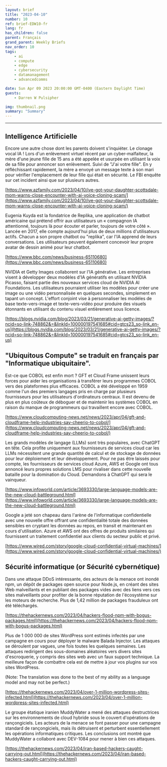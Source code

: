 ```yaml
---
layout: brief
title: "2023-04-10"
number: 10
ref: brief-EDW10-fr
lang: fr
has_children: false
parent: Français
grand_parent: Weekly Briefs
nav_order: 10
tags:
    - ai
    - compute
    - edge
    - cybersecurity
    - datamanagement
    - advancedcomms

date: Sun Apr 09 2023 20:00:00 GMT-0400 (Eastern Daylight Time)
guests:
    - Darren W Pulsipher

img: thumbnail.png
summary: "Summary"
---
```




---

## Intelligence Artificielle

Encore une autre chose dont les parents doivent s'inquiéter. Le clonage vocal IA ! Lors d'un enlèvement virtuel récent par un cyber-malfaiteur, la mère d'une jeune fille de 15 ans a été appelée et usurpée en utilisant la voix de sa fille pour annoncer son enlèvement. Suivi de "J'ai votre fille". En y réfléchissant rapidement, la mère a envoyé un message texte à son mari pour vérifier l'emplacement de leur fille qui était en sécurité. Le FBI enquête sur cet incident ainsi que sur plusieurs autres.

[https://www.azfamily.com/2023/04/10/ive-got-your-daughter-scottsdale-mom-warns-close-encounter-with-ai-voice-cloning-scam/](https://www.azfamily.com/2023/04/10/ive-got-your-daughter-scottsdale-mom-warns-close-encounter-with-ai-voice-cloning-scam/)

Eugenia Kuyda est la fondatrice de Replika, une application de chatbot américaine qui prétend offrir aux utilisateurs un « compagnon IA attentionné, toujours là pour écouter et parler, toujours de votre côté ». Lancée en 2017, elle compte aujourd'hui plus de deux millions d'utilisateurs actifs. Chacun a son propre chatbot ou "replika", car l'IA apprend de leurs conversations. Les utilisateurs peuvent également concevoir leur propre avatar de dessin animé pour leur chatbot.

[https://www.bbc.com/news/business-65110680](https://www.bbc.com/news/business-65110680)

NVIDIA et Getty Images collaborent sur l'IA générative. Les entreprises visent à développer deux modèles d'IA génératifs en utilisant NVIDIA Picasso, faisant partie des nouveaux services cloud de NVIDIA AI Foundations. Les utilisateurs pourraient utiliser les modèles pour créer une image ou une vidéo personnalisée en quelques secondes, simplement en tapant un concept. L'effort conjoint vise à personnaliser les modèles de base texte-vers-image et texte-vers-vidéo pour produire des visuels étonnants en utilisant du contenu visuel entièrement sous licence.

[https://blogs.nvidia.com/blog/2023/03/21/generative-ai-getty-images/?ncid=so-link-748862&=&linkId=100000197541685#cid=gtcs23_so-link_en-us](https://blogs.nvidia.com/blog/2023/03/21/generative-ai-getty-images/?ncid=so-link-748862&=&linkId=100000197541685#cid=gtcs23_so-link_en-us)

## "Ubiquitous Compute" se traduit en français par "Informatique ubiquitaire".

Est-ce que COBOL est enfin mort ? GFT et Cloud Frame unissent leurs forces pour aider les organisations à transférer leurs programmes COBOL vers des plateformes plus efficaces. COBOL a été développé en 1959 comme l'un des premiers langages pris en charge par plusieurs fournisseurs pour les utilisateurs d'ordinateurs centraux. Il est devenu de plus en plus coûteux de déboguer et de maintenir les systèmes COBOL en raison du manque de programmeurs qui travaillent encore avec COBOL.

[https://www.cloudcomputing-news.net/news/2023/apr/04/gft-and-cloudframe-help-industries-say-cheerio-to-cobol/](https://www.cloudcomputing-news.net/news/2023/apr/04/gft-and-cloudframe-help-industries-say-cheerio-to-cobol/)

Les grands modèles de langage (LLMs) sont très populaires, avec ChatGPT en tête. Cela profite uniquement aux fournisseurs de services cloud car les LLMs nécessitent une grande quantité de calcul et de stockage de données pour leur déploiement et leur développement. Pour ne pas être laissés pour compte, les fournisseurs de services cloud Azure, AWS et Google ont tous annoncé leurs propres solutions LMS pour rivaliser dans cette nouvelle bataille pour la domination du Cloud. Demandons à ChatGPT qui sera le vainqueur.

[https://www.infoworld.com/article/3693330/large-language-models-are-the-new-cloud-battleground.html](https://www.infoworld.com/article/3693330/large-language-models-are-the-new-cloud-battleground.html)

Google a jeté son chapeau dans l'arène de l'informatique confidentielle avec une nouvelle offre offrant une confidentialité totale des données sensibles en cryptant les données au repos, en transit et maintenant en cours d'utilisation. Azure et AWS ont des offres de produits similaires qui fournissent un traitement confidentiel aux clients du secteur public et privé.

[https://www.wired.com/story/google-cloud-confidential-virtual-machines/](https://www.wired.com/story/google-cloud-confidential-virtual-machines/)

## Sécurité informatique (or Sécurité cybernétique)

Dans une attaque DDoS intéressante, des acteurs de la menace ont inondé npm, un dépôt de packages open source pour Node.js, en créant des sites Web malveillants et en publiant des packages vides avec des liens vers ces sites malveillants pour profiter de la bonne réputation de l'écosystème sur les moteurs de recherche. Plus de 1,42 million de packages frauduleux ont été téléchargés.

[https://thehackernews.com/2023/04/hackers-flood-npm-with-bogus-packages.html](https://thehackernews.com/2023/04/hackers-flood-npm-with-bogus-packages.html)

Plus de 1 000 000 de sites WordPress sont estimés infectés par une campagne en cours pour déployer le malware Balada Injector. Les attaques se déroulent par vagues, une fois toutes les quelques semaines. Les attaques redirigent des sous-domaines aléatoires vers divers sites d'escroquerie, y compris des sites web avec un faux support technique. La meilleure façon de combattre cela est de mettre à jour vos plugins sur vos sites WordPress. 

(Note: The translation was done to the best of my ability as a language model and may not be perfect.)

[https://thehackernews.com/2023/04/over-1-million-wordpress-sites-infected.html](https://thehackernews.com/2023/04/over-1-million-wordpress-sites-infected.html)

Le groupe étatique iranien MuddyWater a mené des attaques destructrices sur les environnements de cloud hybride sous le couvert d'opérations de rançongiciels. Les acteurs de la menace se font passer pour une campagne standard de rançongiciels, mais ils détruisent et perturbent essentiellement les opérations informatiques critiques. Les conclusions ont montré que MuddyWater a collaboré avec DEV-1084 pour mener à bien ces attaques.

[https://thehackernews.com/2023/04/iran-based-hackers-caught-carrying-out.html](https://thehackernews.com/2023/04/iran-based-hackers-caught-carrying-out.html)


